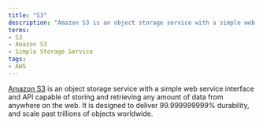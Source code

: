 ```yaml
---
title: "S3"
description: "Amazon S3 is an object storage service with a simple web service interface and API capable of storing and retrieving any amount of data from anywhere on the web. It is designed to deliver 99.999999999% durability, and scale past trillions of objects worldwide."
terms:
- S3
- Amazon S3
- Simple Storage Service
tags:
- AWS
---
```

[Amazon S3](https://aws.amazon.com/s3/) is an object storage service with a simple web service interface and API capable of storing and retrieving any amount of data from anywhere on the web. It is designed to deliver 99.999999999% durability, and scale past trillions of objects worldwide.
